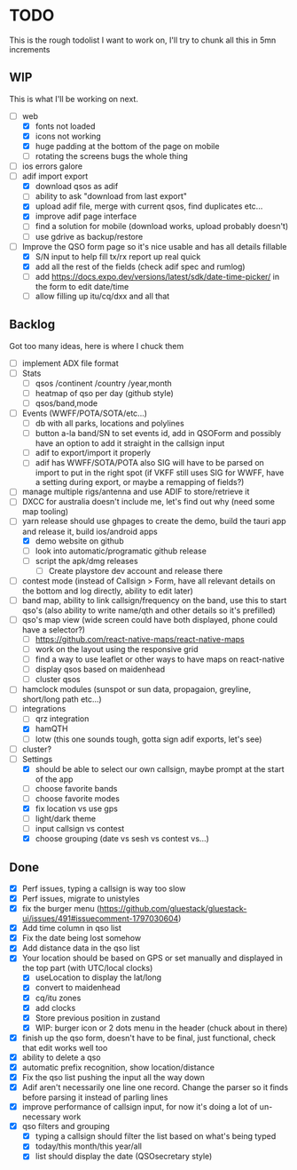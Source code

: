 # TODO

This is the rough todolist I want to work on, I'll try to chunk all this in 5mn increments

## WIP

This is what I'll be working on next.

-   [ ] web
    -   [x] fonts not loaded
    -   [x] icons not working
    -   [x] huge padding at the bottom of the page on mobile
    -   [ ] rotating the screens bugs the whole thing
-   [ ] ios errors galore
-   [ ] adif import export
    -   [x] download qsos as adif
    -   [ ] ability to ask "download from last export"
    -   [x] upload adif file, merge with current qsos, find duplicates etc...
    -   [x] improve adif page interface
    -   [ ] find a solution for mobile (download works, upload probably doesn't)
    -   [ ] use gdrive as backup/restore
-   [ ] Improve the QSO form page so it's nice usable and has all details fillable
    -   [x] S/N input to help fill tx/rx report up real quick
    -   [x] add all the rest of the fields (check adif spec and rumlog)
    -   [ ] add https://docs.expo.dev/versions/latest/sdk/date-time-picker/ in the form to edit date/time
    -   [ ] allow filling up itu/cq/dxx and all that

## Backlog

Got too many ideas, here is where I chuck them

-   [ ] implement ADX file format
-   [ ] Stats
    -   [ ] qsos /continent /country /year,month
    -   [ ] heatmap of qso per day (github style)
    -   [ ] qsos/band,mode
-   [ ] Events (WWFF/POTA/SOTA/etc...)
    -   [ ] db with all parks, locations and polylines
    -   [ ] button a-la band/SN to set events id, add in QSOForm and possibly have an option to add it straight in the callsign input
    -   [ ] adif to export/import it properly
    -   [ ] adif has WWFF/SOTA/POTA also SIG will have to be parsed on import to put in the right spot (if VKFF still uses SIG for WWFF, have a setting during export, or maybe a remapping of fields?)
-   [ ] manage multiple rigs/antenna and use ADIF to store/retrieve it
-   [ ] DXCC for australia doesn't include me, let's find out why (need some map tooling)
-   [ ] yarn release should use ghpages to create the demo, build the tauri app and release it, build ios/android apps
    -   [x] demo website on github
    -   [ ] look into automatic/programatic github release
    -   [ ] script the apk/dmg releases
        -   [ ] Create playstore dev account and release there
-   [ ] contest mode (instead of Callsign > Form, have all relevant details on the bottom and log directly, ability to edit later)
-   [ ] band map, ability to link callsign/frequency on the band, use this to start qso's (also ability to write name/qth and other details so it's prefilled)
-   [ ] qso's map view (wide screen could have both displayed, phone could have a selector?)
    -   [ ] https://github.com/react-native-maps/react-native-maps
    -   [ ] work on the layout using the responsive grid
    -   [ ] find a way to use leaflet or other ways to have maps on react-native
    -   [ ] display qsos based on maidenhead
    -   [ ] cluster qsos
-   [ ] hamclock modules (sunspot or sun data, propagaion, greyline, short/long path etc...)
-   [ ] integrations
    -   [ ] qrz integration
    -   [x] hamQTH
    -   [ ] lotw (this one sounds tough, gotta sign adif exports, let's see)
-   [ ] cluster?
-   [ ] Settings
    -   [x] should be able to select our own callsign, maybe prompt at the start of the app
    -   [ ] choose favorite bands
    -   [ ] choose favorite modes
    -   [x] fix location vs use gps
    -   [ ] light/dark theme
    -   [ ] input callsign vs contest
    -   [x] choose grouping (date vs sesh vs contest vs...)

## Done

-   [x] Perf issues, typing a callsign is way too slow
-   [x] Perf issues, migrate to unistyles
-   [x] fix the burger menu (https://github.com/gluestack/gluestack-ui/issues/491#issuecomment-1797030604)
-   [x] Add time column in qso list
-   [x] Fix the date being lost somehow
-   [x] Add distance data in the qso list
-   [x] Your location should be based on GPS or set manually and displayed in the top part (with UTC/local clocks)
    -   [x] useLocation to display the lat/long
    -   [x] convert to maidenhead
    -   [x] cq/itu zones
    -   [x] add clocks
    -   [x] Store previous position in zustand
    -   [x] WIP: burger icon or 2 dots menu in the header (chuck about in there)
-   [x] finish up the qso form, doesn't have to be final, just functional, check that edit works well too
-   [x] ability to delete a qso
-   [x] automatic prefix recognition, show location/distance
-   [x] Fix the qso list pushing the input all the way down
-   [x] Adif aren't necessarily one line one record. Change the parser so it finds <EOR> before parsing it instead of parling lines
-   [x] improve performance of callsign input, for now it's doing a lot of un-necessary work
-   [x] qso filters and grouping
    -   [x] typing a callsign should filter the list based on what's being typed
    -   [x] today/this month/this year/all
    -   [x] list should display the date (QSOsecretary style)

